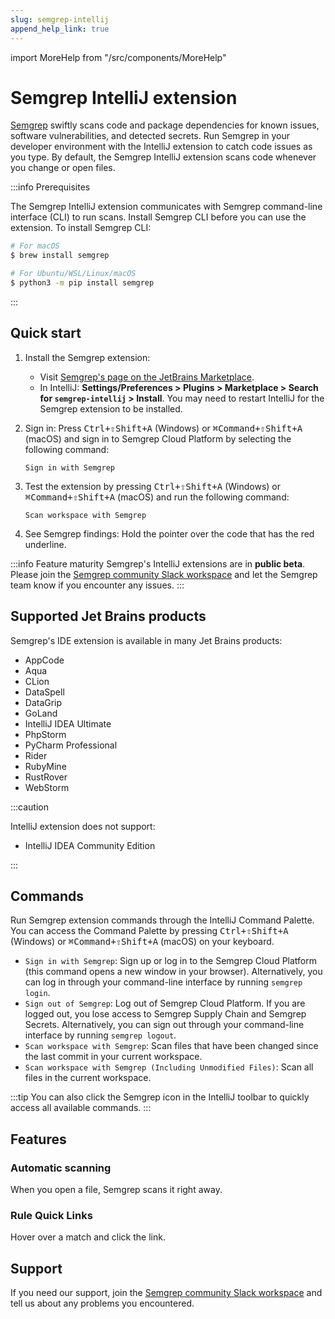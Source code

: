 ```yaml
---
slug: semgrep-intellij
append_help_link: true
---
```


import MoreHelp from "/src/components/MoreHelp"

# Semgrep IntelliJ extension

[Semgrep](https://semgrep.dev/) swiftly scans code and package dependencies for known issues, software vulnerabilities, and detected secrets. Run Semgrep in your developer environment with the IntelliJ extension to catch code issues as you type. By default, the Semgrep IntelliJ extension scans code whenever you change or open files.

:::info Prerequisites

The Semgrep IntelliJ extension communicates with Semgrep command-line interface (CLI) to run scans. Install Semgrep CLI before you can use the extension. To install Semgrep CLI:

```sh
# For macOS
$ brew install semgrep

# For Ubuntu/WSL/Linux/macOS
$ python3 -m pip install semgrep
```
:::

## Quick start

1. Install the Semgrep extension:
   -  Visit [Semgrep's page on the JetBrains Marketplace](https://plugins.jetbrains.com/plugin/22622-semgrep).
   -  In IntelliJ: **Settings/Preferences > Plugins > Marketplace > Search for `semgrep-intellij` > Install**. You may need to restart IntelliJ for the Semgrep extension to be installed.

2. Sign in: Press <kbd>Ctrl+⇧Shift+A</kbd> (Windows) or <kbd>⌘Command+⇧Shift+A</kbd> (macOS) and sign in to Semgrep Cloud Platform by selecting the following command:
   ```
   Sign in with Semgrep
   ```
3. Test the extension by pressing <kbd>Ctrl+⇧Shift+A</kbd> (Windows) or <kbd>⌘Command+⇧Shift+A</kbd> (macOS) and run the following command:
   ```
   Scan workspace with Semgrep
   ```
4. See Semgrep findings: Hold the pointer over the code that has the red underline.

:::info Feature maturity
Semgrep's IntelliJ extensions are in **public beta**. Please join the [Semgrep community Slack workspace](http://go.semgrep.dev/slack) and let the Semgrep team know if you encounter any issues.
:::

## Supported Jet Brains products

Semgrep's IDE extension is available in many Jet Brains products: 

- AppCode
- Aqua
- CLion
- DataSpell
- DataGrip
- GoLand
- IntelliJ IDEA Ultimate
- PhpStorm
- PyCharm Professional
- Rider
- RubyMine
- RustRover
- WebStorm

:::caution

IntelliJ extension does not support: 
- IntelliJ IDEA Community Edition

:::

## Commands

Run Semgrep extension commands through the IntelliJ Command Palette. You can access the Command Palette by pressing <kbd>Ctrl+⇧Shift+A</kbd> (Windows) or <kbd>⌘Command+⇧Shift+A</kbd> (macOS) on your keyboard. 

- `Sign in with Semgrep`: Sign up or log in to the Semgrep Cloud Platform (this command opens a new window in your browser). Alternatively, you can log in through your command-line interface by running `semgrep login`.
- `Sign out of Semgrep`: Log out of Semgrep Cloud Platform. If you are logged out, you lose access to Semgrep Supply Chain and Semgrep Secrets. Alternatively, you can sign out through your command-line interface by running `semgrep logout`.
- `Scan workspace with Semgrep`: Scan files that have been changed since the last commit in your current workspace.
- `Scan workspace with Semgrep (Including Unmodified Files)`: Scan all files in the current workspace.

:::tip
You can also click the Semgrep icon in the IntelliJ toolbar to quickly access all available commands.
:::

## Features

### Automatic scanning

When you open a file, Semgrep scans it right away.

### Rule Quick Links

Hover over a match and click the link.

## Support

If you need our support, join the [Semgrep community Slack workspace](http://go.semgrep.dev/slack) and tell us about any problems you encountered.
